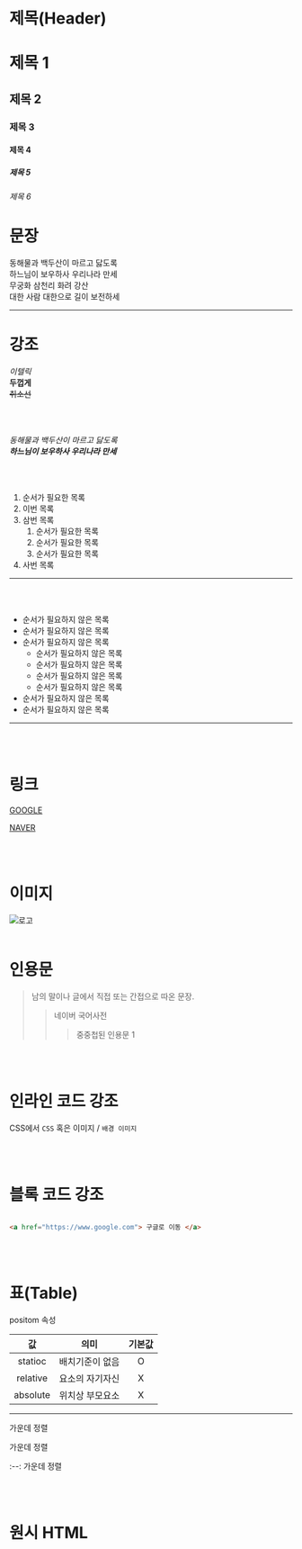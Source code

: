 # 제목(Header)


# 제목 1
## 제목 2
### 제목 3
#### 제목 4
##### 제목 5 
###### 제목 6


# 문장 

동해물과 백두산이 마르고 닳도록  
하느님이 보우하사 우리나라 만세  
무궁화 삼천리 화려 강산  
대한 사람 대한으로 길이 보전하세  

---

# 강조 

  _이텔릭_  
  **두껍게**  
  ~~취소선~~  

<br/><br/>

_동해물과 백두산이 마르고 닳도록_  
_**하느님이 보우하사 우리나라 만세**_

<br/><br/>

1. 순서가 필요한 목록
1. 이번 목록
1. 삼번 목록
    1. 순서가 필요한 목록
    1. 순서가 필요한 목록
    1. 순서가 필요한 목록
1. 사번 목록


---
<br/><br/>
- 순서가 필요하지 않은 목록
- 순서가 필요하지 않은 목록
- 순서가 필요하지 않은 목록
    - 순서가 필요하지 않은 목록
    - 순서가 필요하지 않은 목록
    - 순서가 필요하지 않은 목록
    - 순서가 필요하지 않은 목록
- 순서가 필요하지 않은 목록
- 순서가 필요하지 않은 목록


---
<br/><br/>
# 링크

[GOOGLE](https://google.com)

[NAVER](https://www.naver.com "네이버로 이동")

<br/><br/>
# 이미지
![로고](https://avatars.githubusercontent.com/u/16679082?v=4)
<br/><br/>

# 인용문

> 남의 말이나 글에서 직접 또는 간접으로 따온 문장.  
>>네이버 국어사전
>>> 중중첩된 인용문 1

<br/><br/>
# 인라인 코드 강조

CSS에서  `CSS` 혹은 이미지 / `배경 이미지 `

<br/><br/>
# 블록 코드 강조

```html

<a href="https://www.google.com"> 구글로 이동 </a>

```
<br/><br/>
# 표(Table)

positom 속성 

값 | 의미 | 기본값
:--:|:--:|:--:
statioc | 배치기준이 없음 | O
relative | 요소의 자기자신 | X 
absolute | 위치상 부모요소 | X 


--- 
가운데 정렬 

가운데 정렬

:--: 가운데 정렬 

<br/><br/>
# 원시 HTML 
